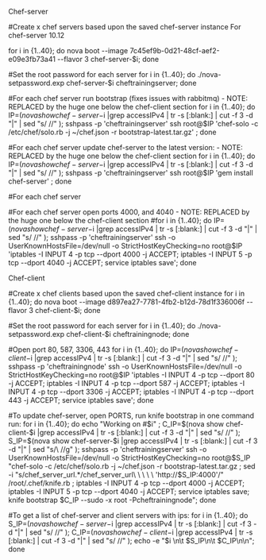 Chef-server

#Create x chef servers based upon the saved chef-server instance
For chef-server 10.12

for i in {1..40}; do nova boot --image 7c45ef9b-0d21-48cf-aef2-e09e3fb73a41 --flavor 3 chef-server-$i; done


#Set the root password for each server
for i in {1..40}; do ./nova-setpassword.exp chef-server-$i cheftrainingserver; done

#For each chef server run bootstrap (fixes issues with rabbitmq) - NOTE: REPLACED by the huge one below the chef-client section
for i in {1..40}; do IP=$(nova show chef-server-$i |grep accessIPv4 | tr -s [:blank:] | cut -f 3 -d "|" | sed "s/ //" ); sshpass -p 'cheftrainingserver' ssh root@$IP 'chef-solo -c /etc/chef/solo.rb -j ~/chef.json -r bootstrap-latest.tar.gz' ; done

#For each chef server update chef-server to the latest version: - NOTE: REPLACED by the huge one below the chef-client section
for i in {1..40}; do IP=$(nova show chef-server-$i |grep accessIPv4 | tr -s [:blank:] | cut -f 3 -d "|" | sed "s/ //" ); sshpass -p 'cheftrainingserver' ssh root@$IP 'gem install chef-server' ; done

#For each chef server

#For each chef server open ports 4000, and 4040 - NOTE: REPLACED by the huge one below the chef-client section
#for i in {1..40}; do IP=$(nova show chef-server-$i |grep accessIPv4 | tr -s [:blank:] | cut -f 3 -d "|" | sed "s/ //" ); sshpass -p 'cheftrainingserver' ssh -o UserKnownHostsFile=/dev/null -o StrictHostKeyChecking=no root@$IP 'iptables -I INPUT 4 -p tcp --dport 4000 -j ACCEPT; iptables -I INPUT 5 -p tcp --dport 4040 -j ACCEPT; service iptables save'; done


Chef-client

#Create x chef clients based upon the saved chef-client instance
for i in {1..40}; do nova boot --image d897ea27-7781-4fb2-b12d-78d1f336006f --flavor 3 chef-client-$i; done

#Set the root password for each server
for i in {1..40}; do ./nova-setpassword.exp chef-client-$i cheftrainingnode; done

#Open port 80, 587, 3306, 443
for i in {1..40}; do IP=$(nova show chef-client-$i |grep accessIPv4 | tr -s [:blank:] | cut -f 3 -d "|" | sed "s/ //" ); sshpass -p 'cheftrainingnode' ssh -o UserKnownHostsFile=/dev/null -o StrictHostKeyChecking=no root@$IP 'iptables -I INPUT 4 -p tcp --dport 80 -j ACCEPT; iptables -I INPUT 4 -p tcp --dport 587 -j ACCEPT; iptables -I INPUT 4 -p tcp --dport 3306 -j ACCEPT; iptables -I INPUT 4 -p tcp --dport 443 -j ACCEPT; service iptables save'; done

#To update chef-server, open PORTS, run knife bootstrap in one command run:
for i in {1..40}; do echo "Working on #$i" ; C_IP=$(nova show chef-client-$i |grep accessIPv4 | tr -s [:blank:] | cut -f 3 -d "|" | sed "s/ //" ); S_IP=$(nova show chef-server-$i |grep accessIPv4 | tr -s [:blank:] | cut -f 3 -d "|" | sed "s/\ //g" );  sshpass -p 'cheftrainingserver' ssh -o UserKnownHostsFile=/dev/null -o StrictHostKeyChecking=no root@$S_IP "chef-solo -c /etc/chef/solo.rb -j ~/chef.json -r bootstrap-latest.tar.gz ; sed -i \"s/chef_server_url.*/chef_server_url\ \ \ \ \ 'http\:\/\/$S_IP\:4000'/\" /root/.chef/knife.rb ; iptables -I INPUT 4 -p tcp --dport 4000 -j ACCEPT; iptables -I INPUT 5 -p tcp --dport 4040 -j ACCEPT; service iptables save; knife bootstrap $C_IP --sudo -x root -Pcheftrainingnode"; done



#To get a list of chef-server and client servers with ips:
for i in {1..40}; do S_IP=$(nova show chef-server-$i |grep accessIPv4 | tr -s [:blank:] | cut -f 3 -d "|" | sed "s/ //" ); C_IP=$(nova show chef-client-$i |grep accessIPv4 | tr -s [:blank:] | cut -f 3 -d "|" | sed "s/ //" ); echo -e "$i \n\t $S_IP\n\t $C_IP\n\n"; done

